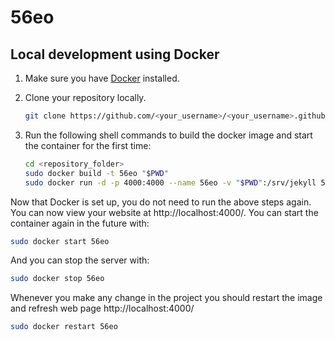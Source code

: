 56eo
=================


## Local development using Docker

1. Make sure you have [Docker](https://www.docker.com/) installed.

2. Clone your repository locally.

    ```bash
    git clone https://github.com/<your_username>/<your_username>.github.io.git
    ```

3. Run the following shell commands to build the docker image and start the container for the first time:

    ```bash
    cd <repository_folder>
    sudo docker build -t 56eo "$PWD"
    sudo docker run -d -p 4000:4000 --name 56eo -v "$PWD":/srv/jekyll 56eo
    ```


Now that Docker is set up, you do not need to run the above steps again. You can now view your website at http://localhost:4000/. You can start the container again in the future with:

```bash
sudo docker start 56eo
```

And you can stop the server with:

```bash
sudo docker stop 56eo
```

Whenever you make any change in the project you should restart the image 
and refresh web page http://localhost:4000/
```bash
sudo docker restart 56eo
```
